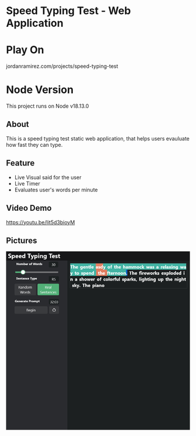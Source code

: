 # Speed Typing Test - Web Application

# Play On
jordanramirez.com/projects/speed-typing-test

# Node Version
This project runs on Node v18.13.0

## About
This is a speed typing test static web application, that helps users evauluate how fast they can type.

## Feature
* Live Visual said for the user
* Live Timer
* Evaluates user's words per minute

## Video Demo
https://youtu.be/Iit5d3bioyM

## Pictures
![Example 1](./demoPics/example.png)
